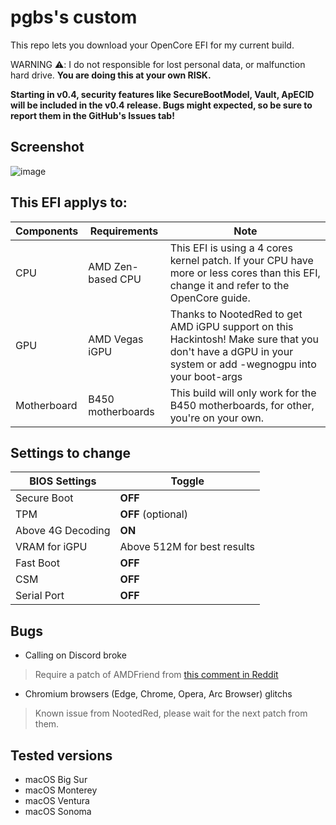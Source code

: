 # pgbs's custom

This repo lets you download your OpenCore EFI for my current build.

WARNING ⚠️: I  do not responsible for lost personal data, or malfunction hard drive. **You are doing this at your own RISK.**

**Starting in v0.4, security features like SecureBootModel, Vault, ApECID will be included in the v0.4 release. Bugs might expected, so be sure to report them in the GitHub's Issues tab!**

## Screenshot
![image](https://github.com/PGBSean/pgbs-custom/assets/97381104/134cdba8-f437-4358-8fe8-5aa18c4f4d0e)



## This EFI applys to:

|  Components             |         Requirements                |            Note                      |
|-------------------------|-------------------------------------|--------------------------------------|
| CPU                     |  AMD Zen-based CPU                  |  This EFI is using a 4 cores kernel patch. If your CPU have more or less cores than this EFI, change it and refer to the OpenCore guide. |
| GPU                     |  AMD Vegas iGPU        | Thanks to NootedRed to get AMD iGPU support on this Hackintosh! Make sure that you don't have a dGPU in your system or add -wegnogpu into your boot-args |
| Motherboard             | B450 motherboards            |  This build will only work for the B450 motherboards, for other, you're on your own.|


## Settings to change

|BIOS Settings|Toggle|
|-------------------------|-------------------------------------|
|Secure Boot|**OFF**|
|TPM|**OFF** (optional)|
|Above 4G Decoding|**ON**|
|VRAM for iGPU|Above 512M for best results|
|Fast Boot|**OFF**|
|CSM|**OFF**|
|Serial Port|**OFF**|

## Bugs
+ Calling on Discord broke
> Require a patch of AMDFriend from [this comment in Reddit](https://www.reddit.com/r/hackintosh/comments/15ke8vp/comment/jv8cc25/?utm_source=share&utm_medium=web2x&context=3)
+ Chromium browsers (Edge, Chrome, Opera, Arc Browser) glitchs
> Known issue from NootedRed, please wait for the next patch from them.


## Tested versions
+ macOS Big Sur
+ macOS Monterey
+ macOS Ventura
+ macOS Sonoma

